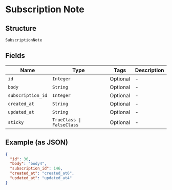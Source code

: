 
# Subscription Note

## Structure

`SubscriptionNote`

## Fields

| Name | Type | Tags | Description |
|  --- | --- | --- | --- |
| `id` | `Integer` | Optional | - |
| `body` | `String` | Optional | - |
| `subscription_id` | `Integer` | Optional | - |
| `created_at` | `String` | Optional | - |
| `updated_at` | `String` | Optional | - |
| `sticky` | `TrueClass \| FalseClass` | Optional | - |

## Example (as JSON)

```json
{
  "id": 36,
  "body": "body4",
  "subscription_id": 146,
  "created_at": "created_at6",
  "updated_at": "updated_at4"
}
```


